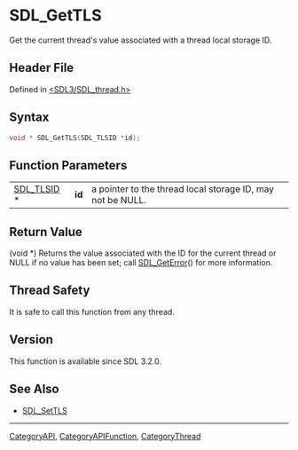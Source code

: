 # SDL_GetTLS

Get the current thread's value associated with a thread local storage ID.

## Header File

Defined in [<SDL3/SDL_thread.h>](https://github.com/libsdl-org/SDL/blob/main/include/SDL3/SDL_thread.h)

## Syntax

```c
void * SDL_GetTLS(SDL_TLSID *id);
```

## Function Parameters

|                          |        |                                                            |
| ------------------------ | ------ | ---------------------------------------------------------- |
| [SDL_TLSID](SDL_TLSID) * | **id** | a pointer to the thread local storage ID, may not be NULL. |

## Return Value

(void *) Returns the value associated with the ID for the current thread or
NULL if no value has been set; call [SDL_GetError](SDL_GetError)() for more
information.

## Thread Safety

It is safe to call this function from any thread.

## Version

This function is available since SDL 3.2.0.

## See Also

- [SDL_SetTLS](SDL_SetTLS)

----
[CategoryAPI](CategoryAPI), [CategoryAPIFunction](CategoryAPIFunction), [CategoryThread](CategoryThread)

